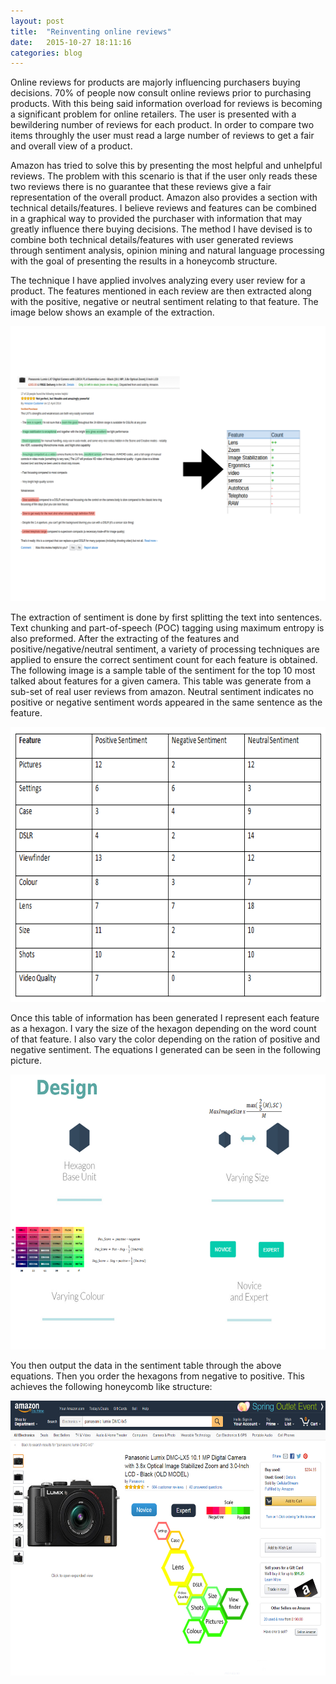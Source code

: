 ```yaml
---
layout: post
title:  "Reinventing online reviews"
date:   2015-10-27 18:11:16
categories: blog
---
```


Online reviews for products are majorly influencing purchasers buying decisions. 70% of people now consult online reviews prior to purchasing products. With this being said information overload for reviews is becoming a significant problem for online retailers. The user is presented with a bewildering number of reviews for each product. In order to compare two items throughly the user must read a large number of reviews to get a fair and overall view of a product.

Amazon has tried to solve this by presenting the most helpful and unhelpful reviews. The problem with this scenario is that if the user only reads these two reviews there is no guarantee that these reviews give a fair representation of the overall product. Amazon also provides a section with technical details/features. I believe reviews and features can be combined in a graphical way to provided the purchaser with information that may greatly influence there buying decisions. The method I have devised is to combine both technical details/features with user generated reviews through sentiment analysis, opinion mining and natural language processing with the goal of presenting the results in a honeycomb structure.

The technique I have applied involves analyzing every user review for a product. The features mentioned in each review are then extracted along with the positive, negative or neutral sentiment relating to that feature. The image below shows an example of the extraction.

<img src="https://raw.githubusercontent.com/bawn92/bawn92.github.io/master/assets/img/feature-extraction.png" width="800" height="440"/>

The extraction of sentiment is done by first splitting the text into sentences. Text chunking and part-of-speech (POC) tagging using maximum entropy is also preformed. After the extracting of the features and positive/negative/neutral sentiment, a variety of processing techniques are applied to ensure the correct sentiment count for each feature is obtained. The following image is a sample table of the sentiment for the top 10 most talked about features for a given camera. This table was generate from a sub-set of real user reviews from amazon. Neutral sentiment indicates no positive or negative sentiment words appeared in the same sentence as the feature.

<img src="https://raw.githubusercontent.com/bawn92/bawn92.github.io/master/assets/img/totalcount.png" width="800" height="440"/>

Once this table of information has been generated I represent each feature as a hexagon. I vary the size of the hexagon depending on the word count of that feature. I also vary the color depending on the ration of positive and negative sentiment. The equations I generated can be seen in the following picture.

<img src="https://raw.githubusercontent.com/bawn92/bawn92.github.io/master/assets/img/design.png" width="800" height="440"/>

You then output the data in the sentiment table through the above equations. Then you order the hexagons from negative to positive. This achieves the following honeycomb like structure:

<img src="https://raw.githubusercontent.com/bawn92/bawn92.github.io/master/assets/img/honeycomb.jpg" width="800" height="440"/>
